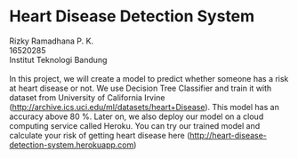 # Heart Disease Detection System
Rizky Ramadhana P. K. <br>
16520285<br>
Institut Teknologi Bandung<br><br>
In this project, we will create a model to predict whether someone has a risk at heart disease or not. We use Decision Tree Classifier and train it with dataset from University of California Irvine (http://archive.ics.uci.edu/ml/datasets/heart+Disease). This model has an accuracy above 80 %. Later on, we also deploy our model on a cloud computing service called Heroku. You can try our trained model and calculate your risk of getting heart disease here (http://heart-disease-detection-system.herokuapp.com)
